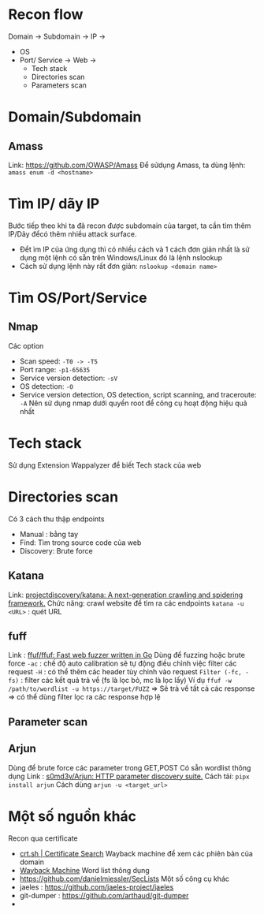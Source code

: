 
# Recon flow

Domain -> Subdomain -> IP -> 
+ OS
+ Port/ Service -> Web -> 
	+ Tech stack
	+ Directories scan
	+ Parameters scan


# Domain/Subdomain
## Amass 
Link: https://github.com/OWASP/Amass
Để sửdụng Amass, ta dùng lệnh: `amass enum -d <hostname>`

# Tìm IP/ dãy IP

Bước tiếp theo khi ta đã recon được subdomain của target, ta cần tìm thêm IP/Dãy đểcó thêm nhiều attack surface.
- Đểt ìm IP của ứng dụng thì có nhiều cách và 1 cách đơn giản nhất là sử dụng một lệnh có sẵn trên Windows/Linux đó là lệnh nslookup
- Cách sử dụng lệnh này rất đơn giản: `nslookup <domain name>`

# Tìm OS/Port/Service

## Nmap

Các option
+ Scan speed: `-T0 -> -T5`
+ Port range: `-p1-65635`
+ Service version detection: `-sV`
+ OS detection: `-O`
+ Service version detection, OS detection, script scanning, and traceroute: `-A`
Nên sử dụng nmap dưới quyền root để công cụ hoạt động hiệu quả nhất

# Tech stack

Sử dụng Extension Wappalyzer để biết Tech stack của web

# Directories scan

Có 3 cách thu thập endpoints
+ Manual : bằng tay
+ Find: Tìm trong source code của web
+ Discovery: Brute force

## Katana 
Link: [projectdiscovery/katana: A next-generation crawling and spidering framework.](https://github.com/projectdiscovery/katana)
Chức năng: crawl website để tìm ra các endpoints
`katana -u <URL>` : quét URL
## fuff
Link : [ffuf/ffuf: Fast web fuzzer written in Go](https://github.com/ffuf/ffuf)
Dùng để fuzzing hoặc brute force
`-ac` : chế độ auto calibration sẽ tự động điều chỉnh việc filter các request
`-H` : có thể thêm các header tùy chỉnh vào request
`Filter (-fc, -fs)` : filter các kết quả trả về (fs là lọc bỏ, mc là lọc lấy)
Ví dụ ```ffuf -w /path/to/wordlist -u https://target/FUZZ```
=> Sẽ trả về tất cả các response => có thể dùng filter lọc ra các response hợp lệ

## Parameter scan

## Arjun
Dùng để brute force các parameter trong GET,POST
Có sẵn wordlist thông dụng
Link : [s0md3v/Arjun: HTTP parameter discovery suite.](https://github.com/s0md3v/Arjun)
Cách tải: `pipx install arjun`
Cách dùng `arjun -u <target_url>`



# Một số nguồn khác

Recon qua certificate
+ [crt.sh | Certificate Search](https://crt.sh/)
Wayback machine để xem các phiên bản của domain
+ [Wayback Machine](https://web.archive.org/)
Word list thông dụng
+ https://github.com/danielmiessler/SecLists
Một số công cụ khác
+ jaeles : https://github.com/jaeles-project/jaeles
+ git-dumper : https://github.com/arthaud/git-dumper
+ 